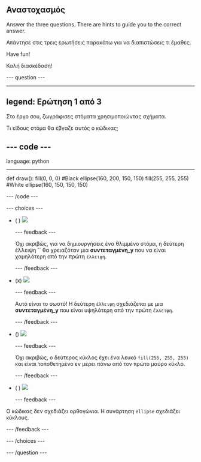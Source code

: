 ## Αναστοχασμός

Answer the three questions. There are hints to guide you to the correct answer.

Απάντησε στις τρεις ερωτήσεις παρακάτω για να διαπιστώσεις τι έμαθες.

Have fun!

Καλή διασκέδαση!

--- question ---

---
legend: Ερώτηση 1 από 3
---

Στο έργο σου, ζωγράφισες στόματα χρησιμοποιώντας σχήματα.

Τι είδους στόμα θα έβγαζε αυτός ο κώδικας;

--- code ---
---
language: python

---
def draw(): fill(0, 0, 0) #Black ellipse(160, 200, 150, 150) fill(255, 255, 255) #White ellipse(160, 150, 150, 150)

--- /code ---

--- choices ---

- ( ) ![](images/sad-mouth.png)

  --- feedback ---

  Όχι ακριβώς, για να δημιουργήσεις ένα θλιμμένο στόμα, η δεύτερη έλλειψη `` θα χρειαζόταν μια **συντεταγμένη_y** που να είναι χαμηλότερη από την πρώτη `έλλειψη`.

  --- /feedback ---

- (x) ![](images/happy-mouth.png)

  --- feedback ---

  Αυτό είναι το σωστό! Η δεύτερη `έλλειψη` σχεδιάζεται με μια **συντεταγμένη_y** που είναι υψηλότερη από την πρώτη `έλλειψη`.

  --- /feedback ---

- () ![](images/circle-mouth.png)

  --- feedback ---

   Όχι ακριβώς, ο δεύτερος κύκλος έχει ένα λευκό `fill(255, 255, 255)` και είναι τοποθετημένο εν μέρει πάνω από τον πρώτο μαύρο κύκλο.

  --- /feedback ---

- ( ) ![](images/square-mouth.png)

  --- feedback ---

Ο κώδικας δεν σχεδιάζει ορθογώνια. Η συνάρτηση `ellipse` σχεδιάζει κύκλους.

  --- /feedback ---

--- /choices ---

--- /question ---
